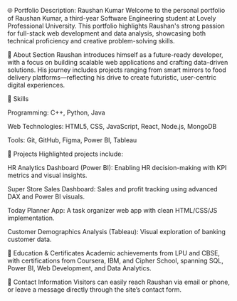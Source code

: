 🌐 Portfolio Description: Raushan Kumar
Welcome to the personal portfolio of Raushan Kumar, a third-year Software Engineering student at Lovely Professional University. This portfolio highlights Raushan's strong passion for full-stack web development and data analysis, showcasing both technical proficiency and creative problem-solving skills.

🔹 About Section
Raushan introduces himself as a future-ready developer, with a focus on building scalable web applications and crafting data-driven solutions. His journey includes projects ranging from smart mirrors to food delivery platforms—reflecting his drive to create futuristic, user-centric digital experiences.

🔹 Skills

Programming: C++, Python, Java

Web Technologies: HTML5, CSS, JavaScript, React, Node.js, MongoDB

Tools: Git, GitHub, Figma, Power BI, Tableau

🔹 Projects
Highlighted projects include:

HR Analytics Dashboard (Power BI): Enabling HR decision-making with KPI metrics and visual insights.

Super Store Sales Dashboard: Sales and profit tracking using advanced DAX and Power BI visuals.

Today Planner App: A task organizer web app with clean HTML/CSS/JS implementation.

Customer Demographics Analysis (Tableau): Visual exploration of banking customer data.

🔹 Education & Certificates
Academic achievements from LPU and CBSE, with certifications from Coursera, IBM, and Cipher School, spanning SQL, Power BI, Web Development, and Data Analytics.

🔹 Contact Information
Visitors can easily reach Raushan via email or phone, or leave a message directly through the site’s contact form.
